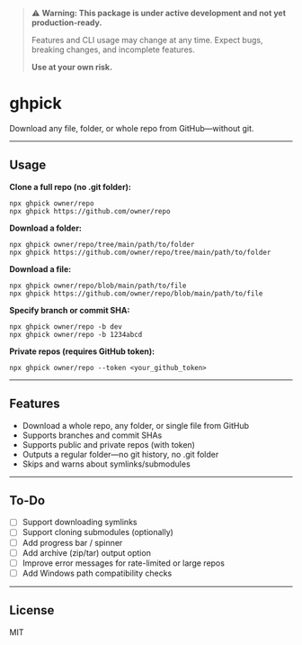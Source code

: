 > ⚠️ **Warning: This package is under active development and not yet production-ready.**
>
> Features and CLI usage may change at any time. Expect bugs, breaking changes, and incomplete features.
>
> **Use at your own risk.**

# ghpick

Download any file, folder, or whole repo from GitHub—without git.

---

## Usage

**Clone a full repo (no .git folder):**
```
npx ghpick owner/repo
npx ghpick https://github.com/owner/repo
```

**Download a folder:**
```
npx ghpick owner/repo/tree/main/path/to/folder
npx ghpick https://github.com/owner/repo/tree/main/path/to/folder
```

**Download a file:**
```
npx ghpick owner/repo/blob/main/path/to/file
npx ghpick https://github.com/owner/repo/blob/main/path/to/file
```

**Specify branch or commit SHA:**
```
npx ghpick owner/repo -b dev
npx ghpick owner/repo -b 1234abcd
```

**Private repos (requires GitHub token):**
```
npx ghpick owner/repo --token <your_github_token>
```

---

## Features

- Download a whole repo, any folder, or single file from GitHub
- Supports branches and commit SHAs
- Supports public and private repos (with token)
- Outputs a regular folder—no git history, no .git folder
- Skips and warns about symlinks/submodules

---

## To-Do

- [ ] Support downloading symlinks
- [ ] Support cloning submodules (optionally)
- [ ] Add progress bar / spinner
- [ ] Add archive (zip/tar) output option
- [ ] Improve error messages for rate-limited or large repos
- [ ] Add Windows path compatibility checks

---

## License

MIT
